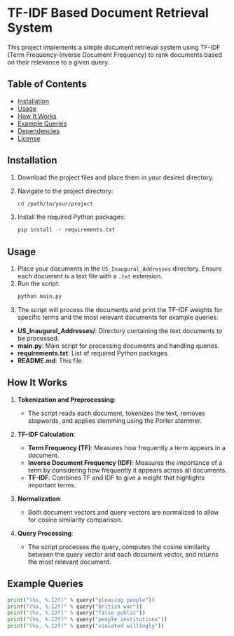 # TF-IDF Based Document Retrieval System

This project implements a simple document retrieval system using TF-IDF (Term Frequency-Inverse Document Frequency) to rank documents based on their relevance to a given query.

## Table of Contents

- [Installation](#installation)
- [Usage](#usage)
- [How It Works](#how-it-works)
- [Example Queries](#example-queries)
- [Dependencies](#dependencies)
- [License](#license)

## Installation

1. Download the project files and place them in your desired directory.

2. Navigate to the project directory:
    ```sh
    cd /path/to/your/project
    ```

3. Install the required Python packages:
    ```sh
    pip install -r requirements.txt
    ```

## Usage

1. Place your documents in the `US_Inaugural_Addresses` directory. Ensure each document is a text file with a `.txt` extension.
2. Run the script:
    ```sh
    python main.py
    ```
3. The script will process the documents and print the TF-IDF weights for specific terms and the most relevant documents for example queries.


- **US_Inaugural_Addresses/**: Directory containing the text documents to be processed.
- **main.py**: Main script for processing documents and handling queries.
- **requirements.txt**: List of required Python packages.
- **README.md**: This file.

## How It Works

1. **Tokenization and Preprocessing**: 
    - The script reads each document, tokenizes the text, removes stopwords, and applies stemming using the Porter stemmer.

2. **TF-IDF Calculation**:
    - **Term Frequency (TF)**: Measures how frequently a term appears in a document.
    - **Inverse Document Frequency (IDF)**: Measures the importance of a term by considering how frequently it appears across all documents.
    - **TF-IDF**: Combines TF and IDF to give a weight that highlights important terms.

3. **Normalization**:
    - Both document vectors and query vectors are normalized to allow for cosine similarity comparison.

4. **Query Processing**:
    - The script processes the query, computes the cosine similarity between the query vector and each document vector, and returns the most relevant document.

## Example Queries

```python
print("(%s, %.12f)" % query("pleasing people"))
print("(%s, %.12f)" % query("british war"))
print("(%s, %.12f)" % query("false public"))
print("(%s, %.12f)" % query("people institutions"))
print("(%s, %.12f)" % query("violated willingly"))




